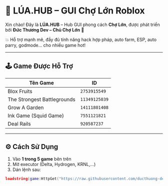 # 🌾 LÚA.HUB – GUI Chợ Lớn Roblox

Xin chào! Đây là **LÚA.HUB** – Hub GUI phong cách **Chợ Lớn**, được phát triển bởi **Đức Thương Dev – Chủ Chợ Lớn** 🐉

💥 Hỗ trợ mạnh mẽ, đầy đủ tính năng hack hợp pháp, auto farm, ESP, auto parry, godmode... cho nhiều game hot!

---

## 🕹️ Game Được Hỗ Trợ

| Tên Game | ID |
|----------|----|
| Blox Fruits | `2753915549` |
| The Strongest Battlegrounds | `11349125039` |
| Grow A Garden | `14111801408` |
| Ink Game (Squid Game) | `7551121821` |
| Deal Rails | `920587237` |

---

## ⚙️ Cách Sử Dụng

1. Vào **1 trong 5 game** bên trên
2. Mở executor (Delta, Hydrogen, KRNL,...)
3. Dán lệnh sau:

```lua
loadstring(game:HttpGet("https://raw.githubusercontent.com/ducthuong-dev/lua.hub/main/lua_main.lua"))()
